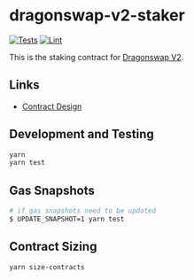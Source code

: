 # dragonswap-v2-staker

[![Tests](https://github.com/dragonswap-app/v2-staker/workflows/Tests/badge.svg)](https://github.com/dragonswap-app/v2-staker/actions?query=workflow%3ATests)
[![Lint](https://github.com/dragonswap-app/v2-staker/workflows/Lint/badge.svg)](https://github.com/dragonswap-app/v2-staker/actions?query=workflow%3ALint)

This is the staking contract for [Dragonswap V2](https://github.com/dragonswap-app/v2-core).

## Links

- [Contract Design](docs/Design.md)

## Development and Testing

```sh
yarn
yarn test
```

## Gas Snapshots

```sh
# if gas snapshots need to be updated
$ UPDATE_SNAPSHOT=1 yarn test
```

## Contract Sizing

```sh
yarn size-contracts
```
